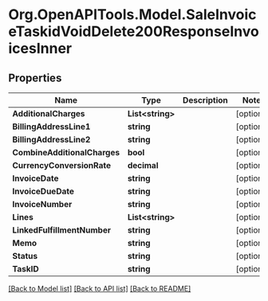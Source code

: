 # Org.OpenAPITools.Model.SaleInvoiceTaskidVoidDelete200ResponseInvoicesInner

## Properties

Name | Type | Description | Notes
------------ | ------------- | ------------- | -------------
**AdditionalCharges** | **List&lt;string&gt;** |  | [optional] 
**BillingAddressLine1** | **string** |  | [optional] 
**BillingAddressLine2** | **string** |  | [optional] 
**CombineAdditionalCharges** | **bool** |  | [optional] 
**CurrencyConversionRate** | **decimal** |  | [optional] 
**InvoiceDate** | **string** |  | [optional] 
**InvoiceDueDate** | **string** |  | [optional] 
**InvoiceNumber** | **string** |  | [optional] 
**Lines** | **List&lt;string&gt;** |  | [optional] 
**LinkedFulfillmentNumber** | **string** |  | [optional] 
**Memo** | **string** |  | [optional] 
**Status** | **string** |  | [optional] 
**TaskID** | **string** |  | [optional] 

[[Back to Model list]](../README.md#documentation-for-models) [[Back to API list]](../README.md#documentation-for-api-endpoints) [[Back to README]](../README.md)

